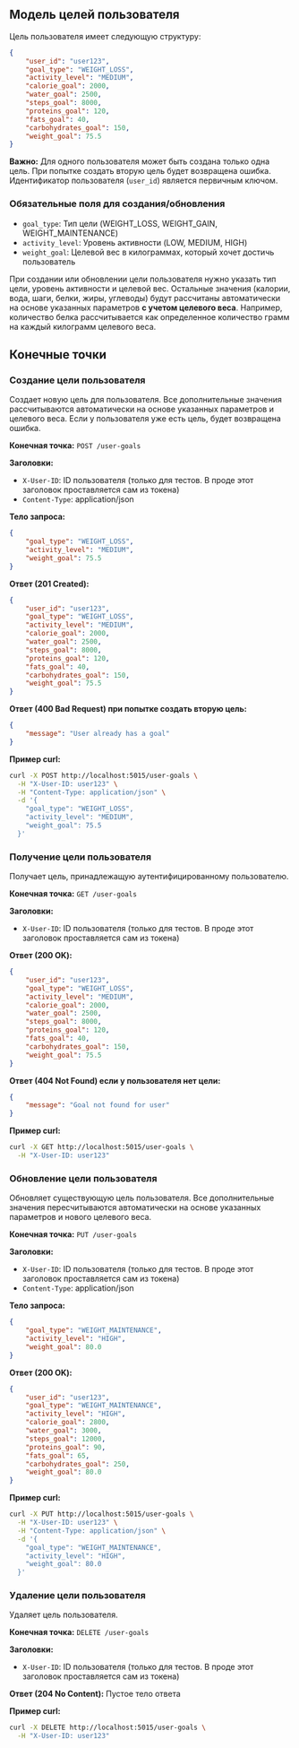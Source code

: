 ## Модель целей пользователя

Цель пользователя имеет следующую структуру:

```json
{
    "user_id": "user123",
    "goal_type": "WEIGHT_LOSS",
    "activity_level": "MEDIUM",
    "calorie_goal": 2000,
    "water_goal": 2500,
    "steps_goal": 8000,
    "proteins_goal": 120,
    "fats_goal": 40,
    "carbohydrates_goal": 150,
    "weight_goal": 75.5
}
```

**Важно:** Для одного пользователя может быть создана только одна цель. При попытке создать вторую цель будет возвращена ошибка. Идентификатор пользователя (`user_id`) является первичным ключом.

### Обязательные поля для создания/обновления
- `goal_type`: Тип цели (WEIGHT_LOSS, WEIGHT_GAIN, WEIGHT_MAINTENANCE)
- `activity_level`: Уровень активности (LOW, MEDIUM, HIGH)
- `weight_goal`: Целевой вес в килограммах, который хочет достичь пользователь

При создании или обновлении цели пользователя нужно указать тип цели, уровень активности и целевой вес. Остальные значения (калории, вода, шаги, белки, жиры, углеводы) будут рассчитаны автоматически на основе указанных параметров **с учетом целевого веса**. Например, количество белка рассчитывается как определенное количество грамм на каждый килограмм целевого веса.

## Конечные точки

### Создание цели пользователя
Создает новую цель для пользователя. Все дополнительные значения рассчитываются автоматически на основе указанных параметров и целевого веса. Если у пользователя уже есть цель, будет возвращена ошибка.

**Конечная точка:** `POST /user-goals`

**Заголовки:**
- `X-User-ID`: ID пользователя (только для тестов. В проде этот заголовок проставляется сам из токена)
- `Content-Type`: application/json

**Тело запроса:**
```json
{
    "goal_type": "WEIGHT_LOSS",
    "activity_level": "MEDIUM",
    "weight_goal": 75.5
}
```

**Ответ (201 Created):**
```json
{
    "user_id": "user123",
    "goal_type": "WEIGHT_LOSS",
    "activity_level": "MEDIUM",
    "calorie_goal": 2000,
    "water_goal": 2500,
    "steps_goal": 8000,
    "proteins_goal": 120,
    "fats_goal": 40,
    "carbohydrates_goal": 150,
    "weight_goal": 75.5
}
```

**Ответ (400 Bad Request) при попытке создать вторую цель:**
```json
{
    "message": "User already has a goal"
}
```

**Пример curl:**
```bash
curl -X POST http://localhost:5015/user-goals \
  -H "X-User-ID: user123" \
  -H "Content-Type: application/json" \
  -d '{
    "goal_type": "WEIGHT_LOSS",
    "activity_level": "MEDIUM",
    "weight_goal": 75.5
  }'
```

### Получение цели пользователя
Получает цель, принадлежащую аутентифицированному пользователю.

**Конечная точка:** `GET /user-goals`

**Заголовки:**
- `X-User-ID`: ID пользователя (только для тестов. В проде этот заголовок проставляется сам из токена)

**Ответ (200 OK):**
```json
{
    "user_id": "user123",
    "goal_type": "WEIGHT_LOSS",
    "activity_level": "MEDIUM",
    "calorie_goal": 2000,
    "water_goal": 2500,
    "steps_goal": 8000,
    "proteins_goal": 120,
    "fats_goal": 40,
    "carbohydrates_goal": 150,
    "weight_goal": 75.5
}
```

**Ответ (404 Not Found) если у пользователя нет цели:**
```json
{
    "message": "Goal not found for user"
}
```

**Пример curl:**
```bash
curl -X GET http://localhost:5015/user-goals \
  -H "X-User-ID: user123"
```

### Обновление цели пользователя
Обновляет существующую цель пользователя. Все дополнительные значения пересчитываются автоматически на основе указанных параметров и нового целевого веса.

**Конечная точка:** `PUT /user-goals`

**Заголовки:**
- `X-User-ID`: ID пользователя (только для тестов. В проде этот заголовок проставляется сам из токена)
- `Content-Type`: application/json

**Тело запроса:**
```json
{
    "goal_type": "WEIGHT_MAINTENANCE",
    "activity_level": "HIGH",
    "weight_goal": 80.0
}
```

**Ответ (200 OK):**
```json
{
    "user_id": "user123",
    "goal_type": "WEIGHT_MAINTENANCE",
    "activity_level": "HIGH",
    "calorie_goal": 2800,
    "water_goal": 3000,
    "steps_goal": 12000,
    "proteins_goal": 90,
    "fats_goal": 65,
    "carbohydrates_goal": 250,
    "weight_goal": 80.0
}
```

**Пример curl:**
```bash
curl -X PUT http://localhost:5015/user-goals \
  -H "X-User-ID: user123" \
  -H "Content-Type: application/json" \
  -d '{
    "goal_type": "WEIGHT_MAINTENANCE",
    "activity_level": "HIGH",
    "weight_goal": 80.0
  }'
```

### Удаление цели пользователя
Удаляет цель пользователя.

**Конечная точка:** `DELETE /user-goals`

**Заголовки:**
- `X-User-ID`: ID пользователя (только для тестов. В проде этот заголовок проставляется сам из токена)

**Ответ (204 No Content):**
Пустое тело ответа

**Пример curl:**
```bash
curl -X DELETE http://localhost:5015/user-goals \
  -H "X-User-ID: user123"
```
